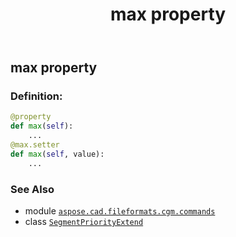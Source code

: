 ﻿---
title: max property
second_title: Aspose.CAD for Python via .NET API References
description: 
type: docs
weight: 80
url: /python-net/aspose.cad.fileformats.cgm.commands/segmentpriorityextend/max/
is_root: false
---

## max property

### Definition:
```python
@property
def max(self):
    ...
@max.setter
def max(self, value):
    ...
```

### See Also
* module [`aspose.cad.fileformats.cgm.commands`](../../)
* class [`SegmentPriorityExtend`](/cad/python-net/aspose.cad.fileformats.cgm.commands/segmentpriorityextend)
